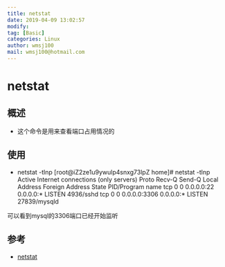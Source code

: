 ```yaml
---
title: netstat
date: 2019-04-09 13:02:57	
modify: 
tag: [Basic]
categories: Linux 
author: wmsj100
mail: wmsj100@hotmail.com
---
```


# netstat

## 概述
- 这个命令是用来查看端口占用情况的

## 使用
- netstat -tlnp
[root@iZ2ze1u9ywulp4snxg73lpZ home]# netstat -tlnp
Active Internet connections (only servers)
Proto Recv-Q Send-Q Local Address           Foreign Address         State       PID/Program name
tcp        0      0 0.0.0.0:22              0.0.0.0:*               LISTEN      4936/sshd
tcp        0      0 0.0.0.0:3306            0.0.0.0:*               LISTEN      27839/mysqld

可以看到mysql的3306端口已经开始监听

## 参考
- [netstat](https://baijiahao.baidu.com/s?id=1622422454033168404&wfr=spider&for=pc)
